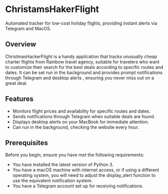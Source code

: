 # ChristamsHakerFlight
Automated tracker for low-cost holiday flights, providing instant alerts via Telegram and MacOS.

## Overview
ChristmasHackerFlight is a handy application that tracks unusually cheap charter flights from Rainbow travel agency, suitable for travelers who want to customize their search for the best deals according to specific routes and dates. It can be set run in the background and provides prompt notifications through Telegram and desktop alerts , ensuring you never miss out on a great deal.


## Features
- Monitors flight prices and availability for specific routes and dates.
- Sends notifications through Telegram when suitable deals are found.
- Displays desktop alerts on your MacBook for immediate attention.
- Can run in the background, checking the website every hour.

## Prerequisites
Before you begin, ensure you have met the following requirements:
- You have installed the latest version of Python 3.
- You have a macOS machine with internet access, or if using a different operating system, you will need to adjust the display_alert function to use the equivalent notification system.
- You have a Telegram account set up for receiving notifications.
